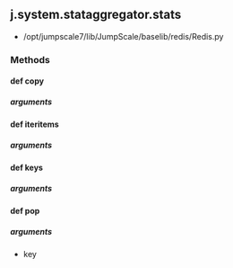 <!-- toc -->
## j.system.stataggregator.stats

- /opt/jumpscale7/lib/JumpScale/baselib/redis/Redis.py

### Methods

#### def copy 

##### arguments

#### def iteritems 

##### arguments

#### def keys 

##### arguments

#### def pop 

##### arguments

- key

